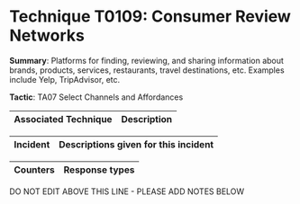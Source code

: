 # Technique T0109: Consumer Review Networks

**Summary**: Platforms for finding, reviewing, and sharing information about brands, products, services, restaurants, travel destinations, etc. Examples include Yelp, TripAdvisor, etc.

**Tactic**: TA07 Select Channels and Affordances           


| Associated Technique | Description |
| --------- | ------------------------- |



| Incident | Descriptions given for this incident |
| -------- | -------------------- |



| Counters | Response types |
| -------- | -------------- |


DO NOT EDIT ABOVE THIS LINE - PLEASE ADD NOTES BELOW